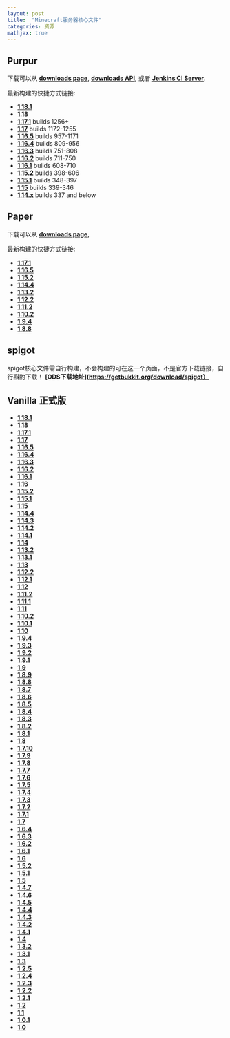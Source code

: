 ```yaml
---
layout: post
title:  "Minecraft服务器核心文件"
categories: 资源
mathjax: true
---
```

## Purpur

下载可以从 **[downloads page](https://purpur.pl3x.net/downloads/)**,  **[downloads API](https://api.pl3x.net)**, 或者 **[Jenkins CI Server](https://ci.pl3x.net/job/Purpur/)**.

最新构建的快捷方式链接:
* **[1.18.1](https://api.pl3x.net/v2/purpur/1.18.1/latest/download)** 
* **[1.18](https://api.pl3x.net/v2/purpur/1.18/latest/download)** 
* **[1.17.1](https://api.pl3x.net/v2/purpur/1.17.1/latest/download)** builds 1256+
* **[1.17](https://api.pl3x.net/v2/purpur/1.17/latest/download)** builds 1172-1255
* **[1.16.5](https://api.pl3x.net/v2/purpur/1.16.5/latest/download)** builds 957-1171
* **[1.16.4](https://api.pl3x.net/v2/purpur/1.16.4/latest/download)** builds 809-956
* **[1.16.3](https://api.pl3x.net/v2/purpur/1.16.3/latest/download)** builds 751-808
* **[1.16.2](https://api.pl3x.net/v2/purpur/1.16.2/latest/download)** builds 711-750
* **[1.16.1](https://api.pl3x.net/v2/purpur/1.16.1/latest/download)** builds 608-710
* **[1.15.2](https://api.pl3x.net/v2/purpur/1.15.2/latest/download)** builds 398-606
* **[1.15.1](https://api.pl3x.net/v2/purpur/1.15.1/latest/download)** builds 348-397
* **[1.15](https://api.pl3x.net/v2/purpur/1.15/latest/download)** builds 339-346
* **[1.14.x](https://api.pl3x.net/v2/purpur/1.14.4/latest/download)** builds 337 and below

## Paper

下载可以从 **[downloads page](https://papermc.io/downloads/)**, 

最新构建的快捷方式链接:

* **[1.17.1](https://papermc.io/downloads)**
* **[1.16.5](https://papermc.io/downloads#Paper-1.16)**
* **[1.15.2](https://papermc.io/api/v2/projects/paper/versions/1.15.2/builds/391/downloads/paper-1.15.2-391.jar)**
* **[1.14.4](https://papermc.io/api/v2/projects/paper/versions/1.14.4/builds/243/downloads/paper-1.14.4-243.jar)**
* **[1.13.2](https://papermc.io/api/v2/projects/paper/versions/1.13.2/builds/655/downloads/paper-1.13.2-655.jar)**
* **[1.12.2](https://papermc.io/api/v2/projects/paper/versions/1.12.2/builds/1618/downloads/paper-1.12.2-1618.jar)**
* **[1.11.2](https://papermc.io/api/v2/projects/paper/versions/1.11.2/builds/1104/downloads/paper-1.11.2-1104.jar)**
* **[1.10.2](https://papermc.io/api/v2/projects/paper/versions/1.10.2/builds/916/downloads/paper-1.10.2-916.jar)**
* **[1.9.4](https://papermc.io/api/v2/projects/paper/versions/1.9.4/builds/773/downloads/paper-1.9.4-773.jar)**
* **[1.8.8](https://papermc.io/api/v2/projects/paper/versions/1.8.8/builds/443/downloads/paper-1.8.8-443.jar)**


## spigot

spigot核心文件需自行构建，不会构建的可在这一个页面，不是官方下载链接，自行斟酌下载！ **[ODS下载地址](https://getbukkit.org/download/spigot）**

## Vanilla 正式版

* **[1.18.1](https://launcher.mojang.com/v1/objects/125e5adf40c659fd3bce3e66e67a16bb49ecc1b9/server.jar)**
* **[1.18](https://launcher.mojang.com/v1/objects/3cf24a8694aca6267883b17d934efacc5e44440d/server.jar)**
* **[1.17.1](https://launcher.mojang.com/v1/objects/a16d67e5807f57fc4e550299cf20226194497dc2/server.jar)**
* **[1.17](https://launcher.mojang.com/v1/objects/0a269b5f2c5b93b1712d0f5dc43b6182b9ab254e/server.jar)**
* **[1.16.5](https://launcher.mojang.com/v1/objects/1b557e7b033b583cd9f66746b7a9ab1ec1673ced/server.jar)**
* **[1.16.4](https://launcher.mojang.com/v1/objects/35139deedbd5182953cf1caa23835da59ca3d7cd/server.jar)**
* **[1.16.3](https://launcher.mojang.com/v1/objects/f02f4473dbf152c23d7d484952121db0b36698cb/server.jar)**
* **[1.16.2](https://launcher.mojang.com/v1/objects/45287d794fa2631b8da9b9002696ebe406fbed6b/server.jar)**
* **[1.16.1](https://launcher.mojang.com/v1/objects/a412fd69db1f81db3f511c1463fd304675244077/server.jar)**
* **[1.16](https://launcher.mojang.com/v1/objects/7361a24df069a06748844cc7483c35d4abd2d80c/server.jar)**
* **[1.15.2](https://launcher.mojang.com/v1/objects/bb2b6b1aefcd70dfd1892149ac3a215f6c636b07/server.jar)**
* **[1.15.1](https://launcher.mojang.com/v1/objects/4d1826eebac84847c71a77f9349cc22afd0cf0a1/server.jar)**
* **[1.15](https://launcher.mojang.com/v1/objects/e9f105b3c5c7e85c7b445249a93362a22f62442d/server.jar)**
* **[1.14.4](https://launcher.mojang.com/v1/objects/3dc3d84a581f14691199cf6831b71ed1296a9fdf/server.jar)**
* **[1.14.3](https://launcher.mojang.com/v1/objects/d0d0fe2b1dc6ab4c65554cb734270872b72dadd6/server.jar)**
* **[1.14.2](https://launcher.mojang.com/v1/objects/808be3869e2ca6b62378f9f4b33c946621620019/server.jar)**
* **[1.14.1](https://launcher.mojang.com/v1/objects/ed76d597a44c5266be2a7fcd77a8270f1f0bc118/server.jar)**
* **[1.14](https://launcher.mojang.com/v1/objects/f1a0073671057f01aa843443fef34330281333ce/server.jar)**
* **[1.13.2](https://launcher.mojang.com/v1/objects/3737db93722a9e39eeada7c27e7aca28b144ffa7/server.jar)**
* **[1.13.1](https://launcher.mojang.com/v1/objects/fe123682e9cb30031eae351764f653500b7396c9/server.jar)**
* **[1.13](https://launcher.mojang.com/v1/objects/d0caafb8438ebd206f99930cfaecfa6c9a13dca0/server.jar)**
* **[1.12.2](https://launcher.mojang.com/v1/objects/886945bfb2b978778c3a0288fd7fab09d315b25f/server.jar)**
* **[1.12.1](https://launcher.mojang.com/v1/objects/561c7b2d54bae80cc06b05d950633a9ac95da816/server.jar)**
* **[1.12](https://launcher.mojang.com/v1/objects/8494e844e911ea0d63878f64da9dcc21f53a3463/server.jar)**
* **[1.11.2](https://launcher.mojang.com/v1/objects/f00c294a1576e03fddcac777c3cf4c7d404c4ba4/server.jar)**
* **[1.11.1](https://launcher.mojang.com/v1/objects/1f97bd101e508d7b52b3d6a7879223b000b5eba0/server.jar)**
* **[1.11](https://launcher.mojang.com/v1/objects/48820c84cb1ed502cb5b2fe23b8153d5e4fa61c0/server.jar)**
* **[1.10.2](https://launcher.mojang.com/v1/objects/3d501b23df53c548254f5e3f66492d178a48db63/server.jar)**
* **[1.10.1](https://launcher.mojang.com/v1/objects/cb4c6f9f51a845b09a8861cdbe0eea3ff6996dee/server.jar)**
* **[1.10](https://launcher.mojang.com/v1/objects/a96617ffdf5dabbb718ab11a9a68e50545fc5bee/server.jar)**
* **[1.9.4](https://launcher.mojang.com/v1/objects/edbb7b1758af33d365bf835eb9d13de005b1e274/server.jar)**
* **[1.9.3](https://launcher.mojang.com/v1/objects/8e897b6b6d784f745332644f4d104f7a6e737ccf/server.jar)**
* **[1.9.2](https://launcher.mojang.com/v1/objects/2b95cc7b136017e064c46d04a5825fe4cfa1be30/server.jar)**
* **[1.9.1](https://launcher.mojang.com/v1/objects/bf95d9118d9b4b827f524c878efd275125b56181/server.jar)**
* **[1.9](https://launcher.mojang.com/v1/objects/b4d449cf2918e0f3bd8aa18954b916a4d1880f0d/server.jar)**
* **[1.8.9](https://launcher.mojang.com/v1/objects/b58b2ceb36e01bcd8dbf49c8fb66c55a9f0676cd/server.jar)**
* **[1.8.8](https://launcher.mojang.com/v1/objects/5fafba3f58c40dc51b5c3ca72a98f62dfdae1db7/server.jar)**
* **[1.8.7](https://launcher.mojang.com/v1/objects/35c59e16d1f3b751cd20b76b9b8a19045de363a9/server.jar)**
* **[1.8.6](https://launcher.mojang.com/v1/objects/2bd44b53198f143fb278f8bec3a505dad0beacd2/server.jar)**
* **[1.8.5](https://launcher.mojang.com/v1/objects/ea6dd23658b167dbc0877015d1072cac21ab6eee/server.jar)**
* **[1.8.4](https://launcher.mojang.com/v1/objects/dd4b5eba1c79500390e0b0f45162fa70d38f8a3d/server.jar)**
* **[1.8.3](https://launcher.mojang.com/v1/objects/163ba351cb86f6390450bb2a67fafeb92b6c0f2f/server.jar)**
* **[1.8.2](https://launcher.mojang.com/v1/objects/a37bdd5210137354ed1bfe3dac0a5b77fe08fe2e/server.jar)**
* **[1.8.1](https://launcher.mojang.com/v1/objects/68bfb524888f7c0ab939025e07e5de08843dac0f/server.jar)**
* **[1.8](https://launcher.mojang.com/v1/objects/a028f00e678ee5c6aef0e29656dca091b5df11c7/server.jar)**
* **[1.7.10](https://launcher.mojang.com/v1/objects/952438ac4e01b4d115c5fc38f891710c4941df29/server.jar)**
* **[1.7.9](https://launcher.mojang.com/v1/objects/4cec86a928ec171fdc0c6b40de2de102f21601b5/server.jar)**
* **[1.7.8](https://launcher.mojang.com/v1/objects/c69ebfb84c2577661770371c4accdd5f87b8b21d/server.jar)**
* **[1.7.7](https://launcher.mojang.com/v1/objects/a6ffc1624da980986c6cc12a1ddc79ab1b025c62/server.jar)** 
* **[1.7.6](https://launcher.mojang.com/v1/objects/41ea7757d4d7f74b95fc1ac20f919a8e521e910c/server.jar)**
* **[1.7.5](https://launcher.mojang.com/v1/objects/e1d557b2e31ea881404e41b05ec15c810415e060/server.jar)**
* **[1.7.4](https://launcher.mojang.com/v1/objects/61220311cef80aecc4cd8afecd5f18ca6b9461ff/server.jar)**
* **[1.7.3](https://launcher.mojang.com/v1/objects/707857a7bc7bf54fe60d557cca71004c34aa07bb/server.jar)**
* **[1.7.2](https://launcher.mojang.com/v1/objects/3716cac82982e7c2eb09f83028b555e9ea606002/server.jar)**
* **[1.7.1](https://launcher.mojang.com/v1/objects/d26d79675147253b7a35dd32dc5dbba0af1be7e2/server.jar)**
* **[1.7](https://launcher.mojang.com/v1/objects/3f031ab8b9cafedeb822febe89d271b72565712c/server.jar)**
* **[1.6.4](https://launcher.mojang.com/v1/objects/050f93c1f3fe9e2052398f7bd6aca10c63d64a87/server.jar)**
* **[1.6.3](https://launcher.mojang.com/v1/objects/5a4c69bdf7c4a9aa9580096805d8497ba7721e05/server.jar)**
* **[1.6.2](https://launcher.mojang.com/v1/objects/01b6ea555c6978e6713e2a2dfd7fe19b1449ca54/server.jar)**
* **[1.6.1](https://launcher.mojang.com/v1/objects/0252918a5f9d47e3c6eb1dfec02134d1374a89b4/server.jar)**
* **[1.6](https://launcher.mojang.com/v1/objects/ee6d5161ac28eef285df571dc1235d48f03c3e88/server.jar)**
* **[1.5.2](https://launcher.mojang.com/v1/objects/f9ae3f651319151ce99a0bfad6b34fa16eb6775f/server.jar)**
* **[1.5.1](https://launcher.mojang.com/v1/objects/d07c71ee2767dabb79fb32dad8162e1b854d5324/server.jar)**
* **[1.5](https://launcher.mojang.com/v1/objects/aedad5159ef56d69c5bcf77ed141f53430af43c3/server.jar)**
* **[1.4.7](https://launcher.mojang.com/v1/objects/2f0ec8efddd2f2c674c77be9ddb370b727dec676/server.jar)**
* **[1.4.6](https://launcher.mojang.com/v1/objects/a0aeb5709af5f2c3058c1cf0dc6b110a7a61278c/server.jar)**
* **[1.4.5](https://launcher.mojang.com/v1/objects/c12fd88a8233d2c517dbc8196ba2ae855f4d36ea/server.jar)**
* **[1.4.4](https://launcher.mojang.com/v1/objects/4215dcadb706508bf9d6d64209a0080b9cee9e71/server.jar)**
* **[1.4.3](https://launcher.mojang.com/v1/objects/9be68adf6e80721975df12f2445fa24617328d18/server.jar)**
* **[1.4.2](https://launcher.mojang.com/v1/objects/5be700523a729bb78ef99206fb480a63dcd09825/server.jar)**
* **[1.4.1](https://launcher.mojang.com/v1/objects/baa4e4a7adc3dc9fbfc5ea36f0777b68c9eb7f4a/server.jar)**
* **[1.4](https://launcher.mojang.com/v1/objects/9470a2bb0fcb8a426328441a01dba164fbbe52c9/server.jar)**
* **[1.3.2](https://launcher.mojang.com/v1/objects/3de2ae6c488135596e073a9589842800c9f53bfe/server.jar)**
* **[1.3.1](https://launcher.mojang.com/v1/objects/82563ce498bfc1fc8a2cb5bf236f7da86a390646/server.jar)**
* **[1.3](https://launcher.mojang.com/v1/objects/cb21a9aaaf599c94dd7fa1b777b2f0cc37a776c7/server.jar)**
* **[1.2.5](https://launcher.mojang.com/v1/objects/d8321edc9470e56b8ad5c67bbd16beba25843336/server.jar)**
* **[1.2.4](http://betacraft.pl/server-archive/minecraft/1.2.4.jar)**
* **[1.2.3](http://betacraft.pl/server-archive/minecraft/1.2.3.jar)**
* **[1.2.2](http://betacraft.pl/server-archive/minecraft/1.2.2.jar)**
* **[1.2.1](http://betacraft.pl/server-archive/minecraft/1.2.1.jar)**
* **[1.2](https://assets.minecraft.net/1_2/minecraft_server.jar)**
* **[1.1](https://web.archive.org/web/20120208062853/https://s3.amazonaws.com/MinecraftDownload/launcher/minecraft_server.jar)**
* **[1.0.1](http://betacraft.pl/server-archive/minecraft/1.0.1.jar)**
* **[1.0](http://betacraft.pl/server-archive/minecraft/1.0.0.jar)**
